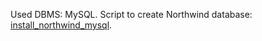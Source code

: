 Used DBMS: MySQL.
Script to create Northwind database: [install_northwind_mysql](install_northwind_mysql).
